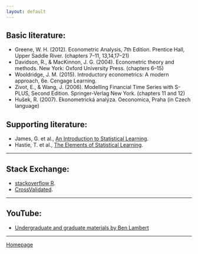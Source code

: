 ```yaml
---
layout: default
---
```


## Basic literature:

+ Greene, W. H. (2012). Econometric Analysis, 7th Edition. Prentice Hall, Upper Saddle River. (chapters 7–11, 13,14,17–21)  
+ Davidson, R., & MacKinnon, J. G. (2004). Econometric theory and methods. New York: Oxford University Press. (chapters 6–15)  
+ Wooldridge, J. M. (2015). Introductory econometrics: A modern approach, 6e. Cengage Learning.  
+ Zivot, E., & Wang, J. (2006). Modelling Financial Time Series with S-PLUS, Second Edition. Springer-Verlag New York. (chapters 11 and 12) 
+ Hušek, R. (2007). Ekonometrická analýza. Oeconomica, Praha (in Czech language)

## Supporting literature:

+ James, G. et al., [An Introduction to Statistical Learning](http://faculty.marshall.usc.edu/gareth-james/ISL/).
+ Hastie, T. et al., [The Elements of Statistical Learning](https://web.stanford.edu/~hastie/ElemStatLearn/).

--- 

## Stack Exchange:

+ [stackoverflow R](https://stackoverflow.com/tags/r/info).  
+ [CrossValidated](https://stats.stackexchange.com/).  


--- 

## YouTube:

+ [Undergraduate and graduate materials by Ben Lambert](https://www.youtube.com/user/SpartacanUsuals/playlists)

---

[Homepage](./)
